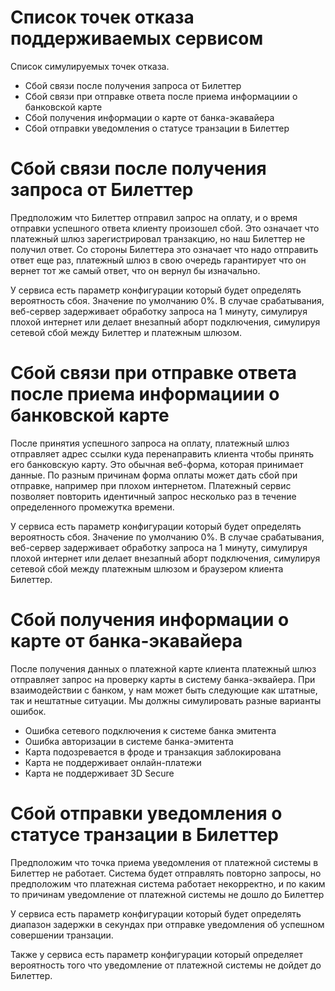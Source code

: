 <!--
SPDX-FileCopyrightText: 2024-2025 Friedrich von Never <friedrich@fornever.me>

SPDX-License-Identifier: MIT
-->
Список точек отказа поддерживаемых сервисом
===========================================

Список симулируемых точек отказа.
- Сбой связи после получения запроса от Билеттер
- Сбой связи при отправке ответа после приема информациии о банковской карте
- Сбой получения информации о карте от банка-экавайера
- Сбой отправки уведомления о статусе транзации в Билеттер

# Сбой связи после получения запроса от Билеттер

Предположим что Билеттер отправил запрос на оплату, и о время отправки успешного ответа клиенту произошел сбой. Это означает что платежный шлюз зарегистрировал транзакцию, 
но наш Билеттер не получил ответ. Со стороны Билеттера это означает что надо отправить ответ еще раз, платежный шлюз в свою очередь гарантирует что он вернет тот же самый ответ, 
что он вернул бы изначально.

У сервиса есть параметр конфигурации который будет определять вероятность сбоя. Значение по умолчанию 0%. В случае срабатывания, веб-сервер задерживает обработку запроса на 1 минуту, 
симулируя плохой интернет или делает внезапный аборт подключения, симулируя сетевой сбой между Билеттер и платежным шлюзом.

# Сбой связи при отправке ответа после приема информациии о банковской карте

После принятия успешного запроса на оплату, платежный шлюз отправляет адрес ссылки куда перенаправить клиента чтобы принять его банковскую карту. Это обычная веб-форма, 
которая принимает данные. По разным причинам форма оплаты может дать сбой при отправке, например при плохом интернетом. Платежный сервис позволяет повторить идентичный запрос несколько раз в течение определенного промежутка времени. 

У сервиса есть параметр конфигурации который будет определять вероятность сбоя. Значение по умолчанию 0%. В случае срабатывания, веб-сервер задерживает обработку запроса на 1 минуту, 
симулируя плохой интернет или делает внезапный аборт подключения, симулируя сетевой сбой между платежным шлюзом и браузером клиента Билеттер.

# Сбой получения информации о карте от банка-экавайера

После получения данных о платежной карте клиента платежный шлюз отправляет запрос на проверку карты в систему банка-эквайера.
При взаимодействии с банком, у нам может быть следующие как штатные, так и нештатные ситуации. Мы должны симулировать разные варианты ошибок.
- Ошибка сетевого подключения к системе банка эмитента
- Ошибка авторизации в системе банка-эмитента
- Карта подозревается в фроде и транзакция заблокирована
- Карта не поддерживает онлайн-платежи
- Карта не поддерживает 3D Secure

# Сбой отправки уведомления о статусе транзации в Билеттер

Предположим что точка приема уведомления от платежной системы в Билеттер не работает. Система будет отправлять повторно запросы, но предположим что платежная система работает некорректно, и по каким то причинам уведомление от платежной системы не дошло до Билеттер

У сервиса есть параметр конфигурации который будет определять диапазон задержки в секундах при отправке уведомления об успешном совершении транзации.

Также у сервиса есть параметр конфигурации который определяет вероятность того что уведомление от платежной системы не дойдет до Билеттер.